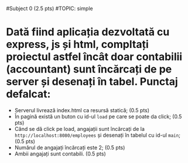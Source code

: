 #Subject 0 (2.5 pts)
#TOPIC: simple

# Dată fiind aplicația dezvoltată cu express, js și html, compltați proiectul astfel încât doar contabilii (accountant) sunt încărcați de pe server și desenați în tabel. Punctaj defalcat:
- Serverul livrează index.html ca resursă statică; (0.5 pts)
- În pagină există un buton cu id-ul `load` pe care se poate da click; (0.5 pts)
- Când se dă click pe load, angajații sunt încărcați de la `http://localhost:8080/employees` și desenați în tabelul cu id-ul `main`; (0.5 pts)
- Numărul de angajați încărcați este 2; (0.5 pts)
- Ambii angajați sunt contabili. (0.5 pts)
